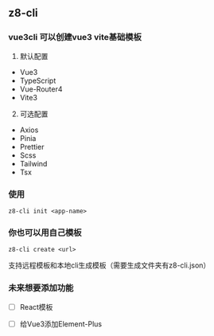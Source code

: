 ## z8-cli

### vue3cli 可以创建vue3 vite基础模板

1. 默认配置

- Vue3
- TypeScript
- Vue-Router4
- Vite3

2. 可选配置

- Axios
- Pinia
- Prettier
- Scss
- Tailwind
- Tsx

### 使用
`z8-cli init <app-name>`

### 你也可以用自己模板
`z8-cli create <url>`

支持远程模板和本地cli生成模板（需要生成文件夹有z8-cli.json）

### 未来想要添加功能

- [ ] React模板
- [ ] 给Vue3添加Element-Plus

